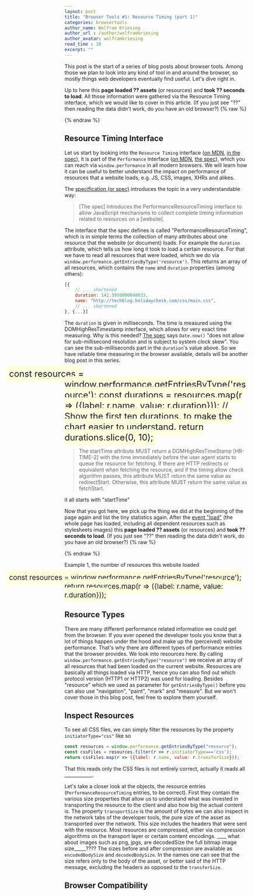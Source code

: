 ```yaml
---
layout: post
title: "Browser Tools #1: Resource Timing (part 1)"
categories: browsertools
author_name: Wolfram Kriesing
author_url : /author/wolframkriesing
author_avatar: wolframkriesing
read_time : 10
excerpt: ""
---
```


This post is the start of a series of blog posts about browser tools. Among those we plan to look into any kind of tool in and around the browser, so mostly things web developers eventually find useful. Let's dive right in.

Up to here this **page loaded <span id="num-assets-loaded-1">??</span> assets** (or resources) and **took <span id="time-taken-loading-1">??</span> seconds to load**. All those information were gathered via the Resource Timing interface, which we would like to cover in this article. <span id="loading-failed-hint-1">(If you just see "??" then reading the data didn't work, do you have an old browser?)</span>
{% raw %}
<script type="text/javascript">
const __updateInlineStats__ = (index) => {
  try {
    const r = window.performance.getEntriesByType('resource');
    document.querySelector(`#num-assets-loaded-${index}`).textContent = r.length;
    document.querySelector(`#time-taken-loading-${index}`).textContent = (r.map(r => r.responseEnd).sort().reverse()[0] / 1000).toFixed(1);
    document.querySelector(`#loading-failed-hint-${index}`).remove();
  } catch (e) { /* swallow errors */ }
}
__updateInlineStats__(1);
</script>
{% endraw %}

## Resource Timing Interface

Let us start by looking into the `Resource Timing` interface  ([on MDN][2], [in the spec][4]), it is part of the `Performance` interface ([on MDN][1], [the spec][5]), which you can reach via `window.performance` in all modern browsers. We will learn how it can be useful to better understand the impact on performance of resources that a website loads, e.g. JS, CSS, images, XHRs and alikes.

The [specification (or spec)][3] introduces the topic in a very understandable way: 

> [The spec] introduces the PerformanceResourceTiming interface to allow JavaScript mechanisms to collect complete timing information related to resources on a [website].

The interface that the spec defines is called "PerformanceResourceTiming", which is in simple terms the collection of many attributes about one resource that the website (or document) loads. For example the `duration` attribute, which tells us how long it took to load a certain resource. For that we have to read all resources that were loaded, which we do via `window.performance.getEntriesByType('resource')`. This returns an array of all resources, which contains the `name` and `duration` properties (among others):
```js
[{
    // ... shortened
    duration: 142.5950000048033,
    name: "http://techblog.holidaycheck.com/css/main.css",
    // ... shortened
}, {...}]
```

The `duration` is given in milliseconds. The time is measured using the DOMHighResTimestamp interface, which allows for very exact time measuring. Why is this needed? [The spec][7] says `Date.now()` "does not allow for sub-millisecond resolution and is subject to system clock skew". You can see the sub-milliseconds part in the `duration`'s value above. So we have reliable time measuring in the browser available, details will be another blog post in this series.

<hc-live-chart style="padding: 0.5rem; background: lightyellow; font-size: 1.5rem; height: 25rem; width: calc(100% + 20rem); margin-left: -10rem;">
const resources = window.performance.getEntriesByType('resource');
const durations = resources.map(r => ({label: r.name, value: r.duration}));
// Show the first ten durations, to make the chart easier to understand.
return durations.slice(0, 10);
</hc-live-chart>

> The startTime attribute MUST return a DOMHighResTimeStamp [HR-TIME-2] with the time immediately before the user agent starts to queue the resource for fetching. If there are HTTP redirects or equivalent when fetching the resource, and if the timing allow check algorithm passes, this attribute MUST return the same value as redirectStart. Otherwise, this attribute MUST return the same value as fetchStart.

it all starts with "startTime"









Now that you got here, we pick up the thing we did at the beginning of the page again and list the tiny statistics again. After the [event "load"][6] (the whole page has loaded, including all dependent resources such as stylesheets images) this **page loaded <span id="num-assets-loaded-2">??</span> assets** (or resources) and **took <span id="time-taken-loading-2">??</span> seconds to load**. <span id="loading-failed-hint-2">(If you just see "??" then reading the data didn't work, do you have an old browser?)</span>
{% raw %}
<script type="text/javascript">
window.addEventListener('load',() => __updateInlineStats__(2));
</script>
{% endraw %}



















Example 1, the number of resources this website loaded

<hc-live-chart style="padding: 0.5rem; background: lightyellow; font-size: 1.2rem; height: 25rem; width: calc(100% + 20rem); margin-left: -10rem;">
const resources = window.performance.getEntriesByType('resource');
return resources.map(r => ({label: r.name, value: r.duration}));
</hc-live-chart>

      
## Resource Types

There are many different performance related information we could get from  the browser. If you ever opened the developer tools you know that a lot of things happen under the hood and make up the (perceived) website performance. That's why there are different types of performance entries that the browser provides. 
We look into resources here. By calling `window.performance.getEntriesByType("resource")` we receive an array of all resources that had been loaded on the current website. Resources are basically all things loaded via HTTP, hence you can also find out which protocol version (HTTP1 or HTTP2) was used for loading.
Besides "resource" which we used as parameter for `getEntriesByType()` before you can also use "navigation", "paint", "mark" and "measure". But we won't cover those in this blog post, feel free to explore them yourself.

## Inspect Resources

To see all CSS files, we can simply filter the resources by the property `initiatorType="css"` like so  
```js
const resources = window.performance.getEntriesByType("resource");
const cssFiles = resources.filter(r => r.initiatorType==='css');
return cssFiles.map(r => ({label: r.name, value: r.transferSize}));
```

That this reads only the CSS files is not entirely correct, actually it reads all ____________.

Let's take a closer look at the objects, the resource entries (`PerformanceResourceTiming` entries, to be correct). First they contain the various size properties that allow us to understand what was invested in transporting the resource to the client and also how big the actual content is. The property `transportSize` is the amount of bytes we can also inspect in the network tabs of the developer tools, the pure size of the asset as transported over the network. This size includes the headers that were sent with the resource.
Most resources are compressed, either via compression algorithms on the transport layer or certain content encodings.
____ what about images such as png, jpgs, are decodedSize the full bitmap image size_____????
The sizes before and after compression are available as `encodedBodySize` and `decodedBodySize`. In the names one can see that the size refers only to the body of the asset, or better said of the HTTP message, excluding the headers as opposed to the `transferSize`.

## Browser Compatibility



[1]: https://developer.mozilla.org/en-US/docs/Web/API/Performance
[2]: https://developer.mozilla.org/en-US/docs/Web/API/Resource_Timing_API
[3]: https://www.w3.org/TR/2019/WD-resource-timing-2-20190424/
[4]: https://www.w3.org/TR/2017/CR-resource-timing-1-20170330/
[5]: https://www.w3.org/TR/performance-timeline-2/
[6]: https://developer.mozilla.org/en-US/docs/Web/API/Window/load_event
[7]: https://www.w3.org/TR/hr-time-2/